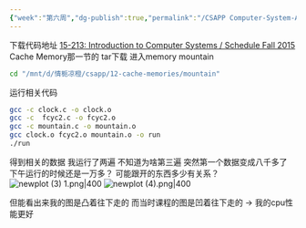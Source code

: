 ```yaml
---
{"week":"第六周","dg-publish":true,"permalink":"/CSAPP Computer-System-A-Program-Perspective/lab Memory Mountain/","dgPassFrontmatter":true,"noteIcon":"","created":"2025-03-20T14:19:02.913+08:00","updated":"2025-03-30T15:03:46.992+08:00"}
---
```


下载代码地址
[15-213: Introduction to Computer Systems / Schedule Fall 2015](https://www.cs.cmu.edu/afs/cs/academic/class/15213-f15/www/schedule.html)
Cache Memory那一节的 tar下载
进入memory mountain
```bash
cd "/mnt/d/情栀凉橙/csapp/12-cache-memories/mountain"
```
运行相关代码
```bash
gcc -c clock.c -o clock.o
gcc -c  fcyc2.c -o fcyc2.o
gcc -c mountain.c -o mountain.o
gcc clock.o fcyc2.o mountain.o -o run
./run
```

得到相关的数据
我运行了两遍
不知道为啥第三遍 突然第一个数据变成八千多了  下午运行的时候还是一万多？ 可能跟开的东西多少有关系？
![newplot (3) 1.png|400](/img/user/accessory/newplot%20(3)%201.png)
![newplot (4).png|400](/img/user/accessory/newplot%20(4).png)

但能看出来我的图是凸着往下走的   而当时课程的图是凹着往下走的
-> 我的cpu性能更好
